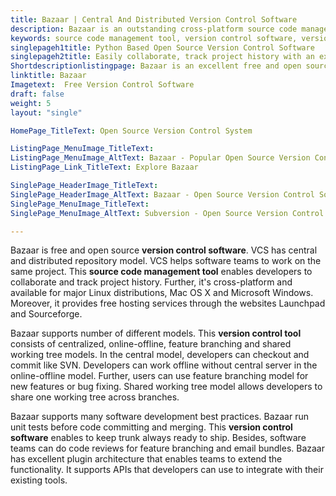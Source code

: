 ```yaml
---
title: Bazaar | Central And Distributed Version Control Software
description: Bazaar is an outstanding cross-platform source code management tool. It is available for major Linux distributions, Mac OS X and Microsoft Windows.
keywords: source code management tool, version control software, version control tool, scm, Bazaar
singlepageh1title: Python Based Open Source Version Control Software
singlepageh2title: Easily collaborate, track project history with an excellent free source code management tool based on central and distributed repository model.
Shortdescriptionlistingpage: Bazaar is an excellent free and open source version control system. It allows software teams to use central and distributed repository models.
linktitle: Bazaar
Imagetext:  Free Version Control Software 
draft: false
weight: 5
layout: "single"

HomePage_TitleText: Open Source Version Control System

ListingPage_MenuImage_TitleText: 
ListingPage_MenuImage_AltText: Bazaar - Popular Open Source Version Control Software
ListingPage_Link_TitleText: Explore Bazaar

SinglePage_HeaderImage_TitleText: 
SinglePage_HeaderImage_AltText: Bazaar - Open Source Version Control Software
SinglePage_MenuImage_TitleText: 
SinglePage_MenuImage_AltText: Subversion - Open Source Version Control Software

---
```


Bazaar is free and open source **version control software**. VCS has central and distributed repository model. VCS helps software teams to work on the same project. This **source code management tool** enables developers to collaborate and track project history. Further, it's cross-platform and available for major Linux distributions, Mac OS X and Microsoft Windows. Moreover, it provides free hosting services through the websites Launchpad and Sourceforge.

Bazaar supports number of different models. This **version control tool** consists of centralized, online-offline, feature branching and shared working tree models. In the central model, developers can checkout and commit like SVN. Developers can work offline without central server in the online-offline model. Further, users can use feature branching model for new features or bug fixing. Shared working tree model allows developers to share one working tree across branches.

Bazaar supports many software development best practices. Bazaar run unit tests before code committing and merging. This **version control software** enables to keep trunk always ready to ship. Besides, software teams can do code reviews for feature branching and email bundles. Bazaar has excellent plugin architecture that enables teams to extend the functionality. It supports APIs that developers can use to integrate with their existing tools.